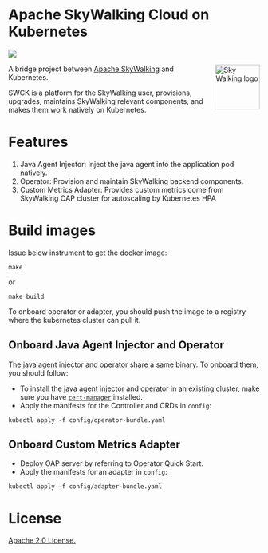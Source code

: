 Apache SkyWalking Cloud on Kubernetes
============

![](https://github.com/apache/skywalking-swck/workflows/Build/badge.svg?branch=master)

<img src="https://skywalking.apache.org/assets/logo.svg" alt="Sky Walking logo" height="90px" align="right" />

A bridge project between [Apache SkyWalking](https://github.com/apache/skywalking) and Kubernetes.

SWCK is a platform for the SkyWalking user, provisions, upgrades, maintains SkyWalking relevant components, and makes them work natively on Kubernetes.

# Features

1. Java Agent Injector: Inject the java agent into the application pod natively.
1. Operator: Provision and maintain SkyWalking backend components.
1. Custom Metrics Adapter: Provides custom metrics come from SkyWalking OAP cluster for autoscaling by Kubernetes HPA

# Build images

Issue below instrument to get the docker image:

```
make
```

or 

```
make build
```

To onboard operator or adapter, you should push the image to a registry where the kubernetes cluster can pull it.

## Onboard Java Agent Injector and Operator

The java agent injector and operator share a same binary. To onboard them, you should follow:

* To install the java agent injector and operator in an existing cluster, make sure you have  [`cert-manager`](https://cert-manager.io/docs/installation/) installed.
* Apply the manifests for the Controller and CRDs in `config`:

 ```
 kubectl apply -f config/operator-bundle.yaml
 ```

## Onboard Custom Metrics Adapter

* Deploy OAP server by referring to Operator Quick Start.
* Apply the manifests for an adapter in `config`:

 ```
 kubectl apply -f config/adapter-bundle.yaml
 ```

# License
[Apache 2.0 License.](/LICENSE)
